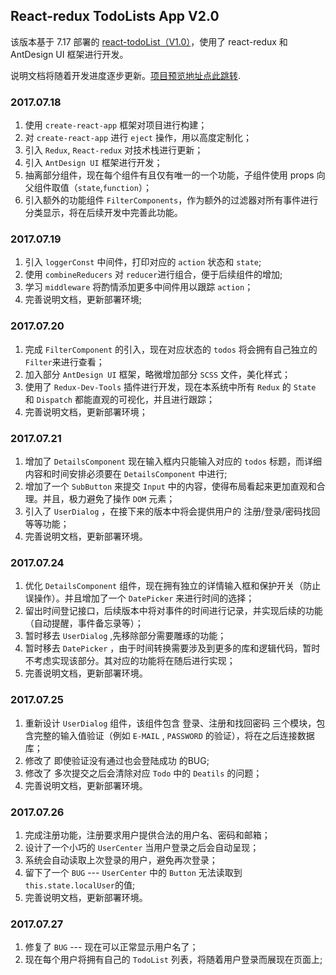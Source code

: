 ## React-redux TodoLists App V2.0
该版本基于 7.17 部署的 [react-todoList（V1.0）](https://chriswen960216.github.io/ReactTodoList/react-example/build/index.html)，使用了 react-redux 和 AntDesign UI 框架进行开发。

说明文档将随着开发进度逐步更新。[项目预览地址点此跳转](https://chriswen960216.github.io/reduxtodolist/build/index.html).

### 2017.07.18 
1. 使用 `create-react-app` 框架对项目进行构建；
2. 对 `create-react-app` 进行 `eject` 操作，用以高度定制化；
3. 引入 `Redux`, `React-redux` 对技术栈进行更新；
4. 引入 `AntDesign UI` 框架进行开发；
5. 抽离部分组件，现在每个组件有且仅有唯一的一个功能，子组件使用 props 向父组件取值（`state`,`function`）；
6. 引入额外的功能组件 `FilterComponents`，作为额外的过滤器对所有事件进行分类显示，将在后续开发中完善此功能。

### 2017.07.19 
1. 引入 `loggerConst` 中间件，打印对应的 `action` 状态和 `state`;
2. 使用 `combineReducers` 对 `reducer`进行组合，便于后续组件的增加;
3. 学习 `middleware` 将酌情添加更多中间件用以跟踪 `action`；
4. 完善说明文档，更新部署环境;

### 2017.07.20
1. 完成 `FilterComponent` 的引入，现在对应状态的 `todos` 将会拥有自己独立的 `Filter`来进行查看；
2. 加入部分 `AntDesign UI` 框架，略微增加部分 `SCSS` 文件，美化样式；
3. 使用了 `Redux-Dev-Tools` 插件进行开发，现在本系统中所有 `Redux` 的 `State` 和 `Dispatch` 都能直观的可视化，并且进行跟踪；
4. 完善说明文档，更新部署环境；

### 2017.07.21
1. 增加了 `DetailsComponent` 现在输入框内只能输入对应的 `todos` 标题，而详细内容和时间安排必须要在 `DetailsComponent` 中进行;
2. 增加了一个 `SubButton` 来提交 `Input` 中的内容，使得布局看起来更加直观和合理。并且，极力避免了操作 `DOM` 元素；
3. 引入了 `UserDialog` ，在接下来的版本中将会提供用户的 注册/登录/密码找回 等等功能；
4. 完善说明文档，更新部署环境。

### 2017.07.24
1. 优化 `DetailsComponent` 组件，现在拥有独立的详情输入框和保护开关（防止误操作）。并且增加了一个 `DatePicker` 来进行时间的选择；
2. 留出时间登记接口，后续版本中将对事件的时间进行记录，并实现后续的功能（自动提醒，事件备忘录等）；
3. 暂时移去 `UserDialog` ,先移除部分需要雕琢的功能；
4. 暂时移去 `DatePicker` ，由于时间转换需要涉及到更多的库和逻辑代码，暂时不考虑实现该部分。其对应的功能将在随后进行实现；
5. 完善说明文档，更新部署环境。

### 2017.07.25
1. 重新设计 `UserDialog` 组件，该组件包含 登录、注册和找回密码 三个模块，包含完整的输入值验证（例如 `E-MAIL` , `PASSWORD` 的验证），将在之后连接数据库；
2. 修改了 即使验证没有通过也会登陆成功 的BUG;
3. 修改了 多次提交之后会清除对应 `Todo` 中的 `Deatils` 的问题；
4. 完善说明文档，更新部署环境。

### 2017.07.26
1. 完成注册功能，注册要求用户提供合法的用户名、密码和邮箱；
2. 设计了一个小巧的 `UserCenter` 当用户登录之后会自动呈现；
3. 系统会自动读取上次登录的用户，避免再次登录；
4. 留下了一个 `BUG` --- `UserCenter` 中的 `Button` 无法读取到 `this.state.localUser`的值;
5. 完善说明文档，更新部署环境。

### 2017.07.27
1. 修复了 `BUG` --- 现在可以正常显示用户名了；
2. 现在每个用户将拥有自己的 `TodoList` 列表，将随着用户登录而展现在页面上;